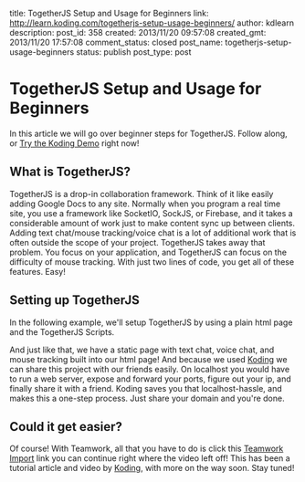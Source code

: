 title: TogetherJS Setup and Usage for Beginners
link: http://learn.koding.com/togetherjs-setup-usage-beginners/
author: kdlearn
description: 
post_id: 358
created: 2013/11/20 09:57:08
created_gmt: 2013/11/20 17:57:08
comment_status: closed
post_name: togetherjs-setup-usage-beginners
status: publish
post_type: post

# TogetherJS Setup and Usage for Beginners

In this article we will go over beginner steps for TogetherJS. Follow along, or [Try the Koding Demo](https://koding.com/Develop/Teamwork?import=http://tinyurl.com/mct33no) right now! 

## What is TogetherJS?

TogetherJS is a drop-in collaboration framework. Think of it like easily adding Google Docs to any site. Normally when you program a real time site, you use a framework like SocketIO, SockJS, or Firebase, and it takes a considerable amount of work just to make content sync up between clients. Adding text chat/mouse tracking/voice chat is a lot of additional work that is often outside the scope of your project. TogetherJS takes away that problem. You focus on your application, and TogetherJS can focus on the difficulty of mouse tracking. With just two lines of code, you get all of these features. Easy! 

## Setting up TogetherJS

In the following example, we'll setup TogetherJS by using a plain html page and the TogetherJS Scripts. 

And just like that, we have a static page with text chat, voice chat, and mouse tracking built into our html page! And because we used [Koding](https://koding.com) we can share this project with our friends easily. On localhost you would have to run a web server, expose and forward your ports, figure out your ip, and finally share it with a friend. Koding saves you that localhost-hassle, and makes this a one-step process. Just share your domain and you're done. 

## Could it get easier?

Of course! With Teamwork, all that you have to do is click this [Teamwork Import](https://koding.com/Develop/Teamwork?import=http://tinyurl.com/mct33no) link you can continue right where the video left off! This has been a tutorial article and video by [Koding](https://koding.com), with more on the way soon. Stay tuned!